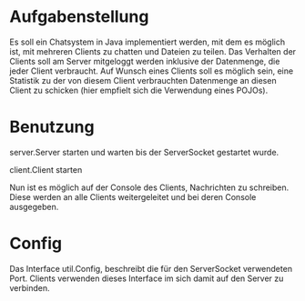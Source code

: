 # Aufgabenstellung
Es soll ein Chatsystem in Java implementiert werden, mit dem es möglich ist, mit mehreren Clients zu chatten und Dateien zu teilen. Das Verhalten der Clients soll am Server mitgeloggt werden inklusive der Datenmenge,
die jeder Client verbraucht. Auf Wunsch eines Clients soll es möglich sein, eine Statistik zu der von diesem Client verbrauchten Datenmenge an diesen Client zu schicken (hier empfielt sich die Verwendung eines POJOs).

# Benutzung
server.Server starten und warten bis der ServerSocket gestartet wurde.

client.Client starten

Nun ist es möglich auf der Console des Clients, Nachrichten zu schreiben. Diese werden an alle Clients weitergeleitet und bei deren Console ausgegeben.

# Config
Das Interface util.Config, beschreibt die für den ServerSocket verwendeten Port. Clients verwenden dieses Interface im sich damit auf den Server zu verbinden.
